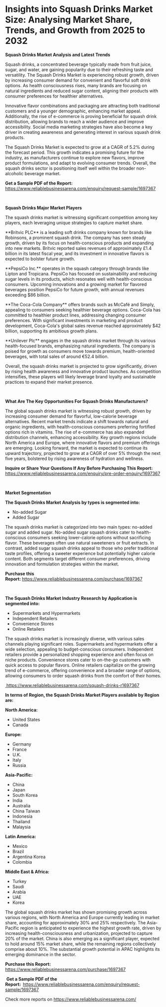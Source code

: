 <p><h1>Insights into Squash Drinks Market Size: Analysing Market Share, Trends, and Growth from 2025 to 2032</h1></p><p><strong>Squash Drinks Market Analysis and Latest Trends</strong></p>
<p><p>Squash drinks, a concentrated beverage typically made from fruit juice, sugar, and water, are gaining popularity due to their refreshing taste and versatility. The Squash Drinks Market is experiencing robust growth, driven by increasing consumer demand for convenient and flavorful soft drink options. As health consciousness rises, many brands are focusing on natural ingredients and reduced sugar content, aligning their products with consumer preferences for healthier alternatives.</p><p>Innovative flavor combinations and packaging are attracting both traditional customers and a younger demographic, enhancing market appeal. Additionally, the rise of e-commerce is proving beneficial for squash drink distribution, allowing brands to reach a wider audience and improve accessibility. Social media marketing strategies have also become a key driver in creating awareness and generating interest in various squash drink products.</p><p>The Squash Drinks Market is expected to grow at a CAGR of 5.2% during the forecast period. This growth indicates a promising future for the industry, as manufacturers continue to explore new flavors, improve product formulations, and adapt to evolving consumer trends. Overall, the squash drinks sector is positioning itself well within the broader non-alcoholic beverage market.</p></p>
<p><strong>Get a Sample PDF of the Report:&nbsp;</strong> <a href="https://www.reliablebusinessarena.com/enquiry/request-sample/1697367?utm_campaign=2133&utm_medium=2&utm_source=Github&utm_content=ia&utm_term=07042025&utm_id=squash-drinks">https://www.reliablebusinessarena.com/enquiry/request-sample/1697367</a></p>
<p>&nbsp;</p>
<p><strong>Squash Drinks Major Market Players</strong></p>
<p><p>The squash drinks market is witnessing significant competition among key players, each leveraging unique strategies to capture market share. </p><p>**Britvic PLC** is a leading soft drinks company known for brands like Robinsons, a prominent squash drink. The company has seen steady growth, driven by its focus on health-conscious products and expanding into new markets. Britvic reported sales revenues of approximately £1.4 billion in its latest fiscal year, and its investment in innovative flavors is expected to bolster future growth.</p><p>**PepsiCo Inc.** operates in the squash category through brands like Lipton and Tropicana. PepsiCo has focused on sustainability and reducing sugar levels in its products, which resonates well with health-conscious consumers. Upcoming innovations and a growing market for flavored beverages position PepsiCo for future growth, with annual revenues exceeding $86 billion.</p><p>**The Coca-Cola Company** offers brands such as McCafé and Simply, appealing to consumers seeking healthier beverage options. Coca-Cola has committed to healthier product lines, addressing changing consumer preferences. With significant investments in marketing and product development, Coca-Cola's global sales revenue reached approximately $42 billion, supporting its ambitious growth plans.</p><p>**Unilever Plc** engages in the squash drinks market through its various health-focused brands, emphasizing natural ingredients. The company is poised for growth as consumers move towards premium, health-oriented beverages, with total sales of around €52.4 billion.</p><p>Overall, the squash drinks market is projected to grow significantly, driven by rising health awareness and innovative product launches. As competition intensifies, these players will likely leverage brand loyalty and sustainable practices to expand their market presence.</p></p>
<p>&nbsp;</p>
<p><strong>What Are The Key Opportunities For Squash Drinks Manufacturers?</strong></p>
<p><p>The global squash drinks market is witnessing robust growth, driven by increasing consumer demand for flavorful, low-calorie beverage alternatives. Recent market trends indicate a shift towards natural and organic ingredients, with health-conscious consumers preferring fortified options rich in vitamins. The rise of e-commerce has also expanded distribution channels, enhancing accessibility. Key growth regions include North America and Europe, where innovative flavors and premium offerings are emerging. Looking forward, the market is expected to continue its upward trajectory, projected to grow at a CAGR of over 5% through the next five years, bolstered by rising awareness of hydration and wellness.</p></p>
<p><strong>Inquire or Share Your Questions If Any Before Purchasing This Report:</strong> <a href="https://www.reliablebusinessarena.com/enquiry/pre-order-enquiry/1697367?utm_campaign=2133&utm_medium=2&utm_source=Github&utm_content=ia&utm_term=07042025&utm_id=squash-drinks">https://www.reliablebusinessarena.com/enquiry/pre-order-enquiry/1697367</a></p>
<p>&nbsp;</p>
<p><strong>Market Segmentation</strong></p>
<p><strong>The Squash Drinks Market Analysis by types is segmented into:</strong></p>
<p><ul><li>No-added Sugar</li><li>Added Sugar</li></ul></p>
<p><p>The squash drinks market is categorized into two main types: no-added sugar and added sugar. No-added sugar squash drinks cater to health-conscious consumers seeking lower-calorie options without sacrificing flavor. These beverages often use natural sweeteners or fruit extracts. In contrast, added sugar squash drinks appeal to those who prefer traditional taste profiles, offering a sweeter experience but potentially higher calorie content. Both segments target different consumer preferences, driving innovation and formulation strategies within the market.</p></p>
<p><strong>Purchase this Report:&nbsp;</strong><a href="https://www.reliablebusinessarena.com/purchase/1697367?utm_campaign=2133&utm_medium=2&utm_source=Github&utm_content=ia&utm_term=07042025&utm_id=squash-drinks">https://www.reliablebusinessarena.com/purchase/1697367</a></p>
<p>&nbsp;</p>
<p><strong>The Squash Drinks Market Industry Research by Application is segmented into:</strong></p>
<p><ul><li>Supermarkets and Hypermarkets</li><li>Independent Retailers</li><li>Convenience Stores</li><li>Online Retailers</li></ul></p>
<p><p>The squash drinks market is increasingly diverse, with various sales channels playing significant roles. Supermarkets and hypermarkets offer a wide selection, appealing to budget-conscious consumers. Independent retailers provide a personalized shopping experience and often focus on niche products. Convenience stores cater to on-the-go customers with quick access to popular flavors. Online retailers capitalize on the growing trend of e-commerce, offering convenience and a broader range of options, allowing consumers to order squash drinks from the comfort of their homes.</p></p>
<p><a href="https://www.reliablebusinessarena.com/squash-drinks-r1697367?utm_campaign=2133&utm_medium=2&utm_source=Github&utm_content=ia&utm_term=07042025&utm_id=squash-drinks">&nbsp;https://www.reliablebusinessarena.com/squash-drinks-r1697367</a></p>
<p><strong>In terms of Region, the Squash Drinks Market Players available by Region are:</strong></p>
<p>
    <p> <strong> North America: </strong>
        <ul>
            <li>United States</li>
            <li>Canada</li>
        </ul>
        </p> 
    <p> <strong> Europe: </strong>
        <ul>
            <li>Germany</li>
            <li>France</li>
            <li>U.K.</li>
            <li>Italy</li>
            <li>Russia</li>
        </ul>
        </p> 
    <p> <strong> Asia-Pacific: </strong>
        <ul>
            <li>China</li>
            <li>Japan</li>
            <li>South Korea</li>
            <li>India</li>
            <li>Australia</li>
            <li>China Taiwan</li>
            <li>Indonesia</li>
            <li>Thailand</li>
            <li>Malaysia</li>
        </ul>
        </p> 
    <p> <strong> Latin America: </strong>
        <ul>
            <li>Mexico</li>
            <li>Brazil</li>
            <li>Argentina Korea</li>
            <li>Colombia</li>
        </ul>
        </p> 
    <p> <strong> Middle East & Africa: </strong>
        <ul>
            <li>Turkey</li>
            <li>Saudi</li>
            <li>Arabia</li>
            <li>UAE</li>
            <li>Korea</li>
        </ul>
    </p>
    </p>
<p><p>The global squash drinks market has shown promising growth across various regions, with North America and Europe currently leading in market share, accounting for approximately 30% and 25% respectively. The Asia-Pacific region is anticipated to experience the highest growth rate, driven by increasing health-consciousness and urbanization, projected to capture 20% of the market. China is also emerging as a significant player, expected to hold around 15% market share, while the remaining regions collectively comprise about 10%. The substantial growth potential in APAC highlights its emerging dominance in the sector.</p></p>
<p><strong>Purchase this Report: </strong><a href="https://www.reliablebusinessarena.com/purchase/1697367?utm_campaign=2133&utm_medium=2&utm_source=Github&utm_content=ia&utm_term=07042025&utm_id=squash-drinks">https://www.reliablebusinessarena.com/purchase/1697367</a></p>
<p>&nbsp;<strong>Get a Sample PDF of the Report:&nbsp;&nbsp;</strong><a href="https://www.reliablebusinessarena.com/enquiry/request-sample/1697367?utm_campaign=2133&utm_medium=2&utm_source=Github&utm_content=ia&utm_term=07042025&utm_id=squash-drinks">https://www.reliablebusinessarena.com/enquiry/request-sample/1697367</a></p>
<p><strong></strong></p>
<p>Check more reports on <a href="https://www.reliablebusinessarena.com/?utm_campaign=2133&utm_medium=2&utm_source=Github&utm_content=ia&utm_term=07042025&utm_id=squash-drinks">https://www.reliablebusinessarena.com/</a></p>